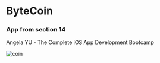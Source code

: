 # ByteCoin
### App from section 14 
Angela YU - The Complete iOS App Development Bootcamp

![coin]()
 
